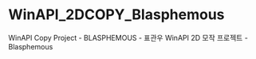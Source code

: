 # WinAPI_2DCOPY_Blasphemous
WinAPI Copy Project - BLASPHEMOUS - 표관우
WinAPI 2D 모작 프로젝트 - Blasphemous

